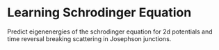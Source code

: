 # Learning Schrodinger Equation

Predict eigenenergies of the schrodinger equation for 2d potentials and time reversal breaking scattering in Josephson junctions. 
